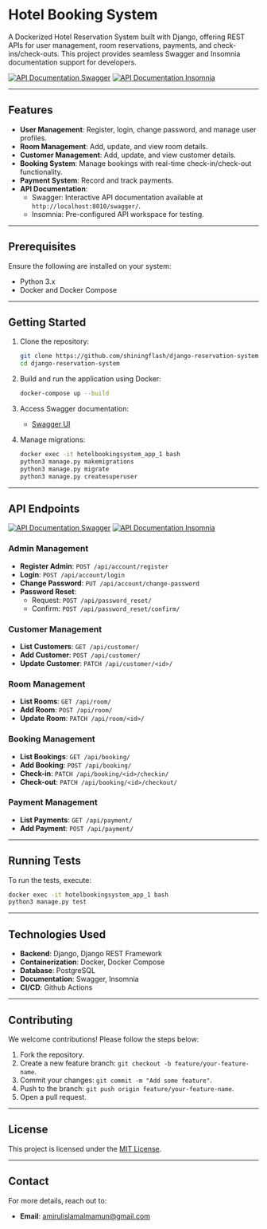 # Hotel Booking System

A Dockerized Hotel Reservation System built with Django, offering REST APIs for user management, room reservations, payments, and check-ins/check-outs. This project provides seamless Swagger and Insomnia documentation support for developers.

[![API Documentation Swagger](https://img.shields.io/badge/Docs-API%20Documentation%20Swagger-blue?style=for-the-badge)](https://github.com/shiningflash/django-reservation-system/blob/master/docs/api_documentation.md) [![API Documentation Insomnia](https://img.shields.io/badge/Docs-API%20Documentation%20Insomnia-blue?style=for-the-badge)](https://github.com/shiningflash/django-reservation-system/blob/master/docs/api_documentation_insomnia.json)

---

## Features

- **User Management**: Register, login, change password, and manage user profiles.
- **Room Management**: Add, update, and view room details.
- **Customer Management**: Add, update, and view customer details.
- **Booking System**: Manage bookings with real-time check-in/check-out functionality.
- **Payment System**: Record and track payments.
- **API Documentation**: 
  - Swagger: Interactive API documentation available at `http://localhost:8010/swagger/`.
  - Insomnia: Pre-configured API workspace for testing.

---

## Prerequisites

Ensure the following are installed on your system:
- Python 3.x
- Docker and Docker Compose

---

## Getting Started

1. Clone the repository:

    ```bash
    git clone https://github.com/shiningflash/django-reservation-system.git
    cd django-reservation-system
    ```

2. Build and run the application using Docker:

    ```bash
    docker-compose up --build
    ```

3. Access Swagger documentation:
    - [Swagger UI](http://localhost:8010/swagger/)

4. Manage migrations:

    ```bash
    docker exec -it hotelbookingsystem_app_1 bash
    python3 manage.py makemigrations
    python3 manage.py migrate
    python3 manage.py createsuperuser
    ```

---

## API Endpoints 

[![API Documentation Swagger](https://img.shields.io/badge/Docs-API%20Documentation%20Swagger-blue?style=for-the-badge)](https://github.com/shiningflash/django-reservation-system/blob/master/docs/api_documentation.md)
[![API Documentation Insomnia](https://img.shields.io/badge/Docs-API%20Documentation%20Insomnia-blue?style=for-the-badge)](https://github.com/shiningflash/django-reservation-system/blob/master/docs/api_documentation_insomnia.json)

### Admin Management
- **Register Admin**: `POST /api/account/register`
- **Login**: `POST /api/account/login`
- **Change Password**: `PUT /api/account/change-password`
- **Password Reset**: 
  - Request: `POST /api/password_reset/`
  - Confirm: `POST /api/password_reset/confirm/`

### Customer Management
- **List Customers**: `GET /api/customer/`
- **Add Customer**: `POST /api/customer/`
- **Update Customer**: `PATCH /api/customer/<id>/`

### Room Management
- **List Rooms**: `GET /api/room/`
- **Add Room**: `POST /api/room/`
- **Update Room**: `PATCH /api/room/<id>/`

### Booking Management
- **List Bookings**: `GET /api/booking/`
- **Add Booking**: `POST /api/booking/`
- **Check-in**: `PATCH /api/booking/<id>/checkin/`
- **Check-out**: `PATCH /api/booking/<id>/checkout/`

### Payment Management
- **List Payments**: `GET /api/payment/`
- **Add Payment**: `POST /api/payment/`

---

## Running Tests

To run the tests, execute:

```bash
docker exec -it hotelbookingsystem_app_1 bash
python3 manage.py test
```

---

## Technologies Used

- **Backend**: Django, Django REST Framework
- **Containerization**: Docker, Docker Compose
- **Database**: PostgreSQL
- **Documentation**: Swagger, Insomnia
- **CI/CD**: Github Actions

---

## Contributing

We welcome contributions! Please follow the steps below:

1. Fork the repository.
2. Create a new feature branch: `git checkout -b feature/your-feature-name`.
3. Commit your changes: `git commit -m "Add some feature"`.
4. Push to the branch: `git push origin feature/your-feature-name`.
5. Open a pull request.

---

## License

This project is licensed under the [MIT License](LICENSE).

---

## Contact

For more details, reach out to:
- **Email**: [amirulislamalmamun@gmail.com](mailto:amirulislamalmamun@gmail.com)
